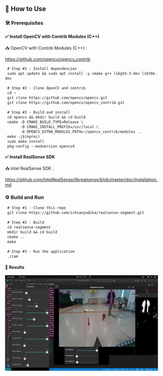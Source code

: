 ## 🚀 How to Use
### 🛠️ Prerequisites

#### ✅ Install OpenCV with Contrib Modules (C++)

📥 OpenCV with Contrib Modules (C++) :

https://github.com/opencv/opencv_contrib

     # Step #1 - Install dependencies
     sudo apt update && sudo apt install -y cmake g++ libgtk-3-dev libtbb-dev
     
     # Step #2 - Clone OpenCV and contrib
     cd ~
     git clone https://github.com/opencv/opencv.git
     git clone https://github.com/opencv/opencv_contrib.git
     
     # Step #3 - Build and install
     cd opencv && mkdir build && cd build
     cmake -D CMAKE_BUILD_TYPE=Release \
           -D CMAKE_INSTALL_PREFIX=/usr/local \
           -D OPENCV_EXTRA_MODULES_PATH=~/opencv_contrib/modules ..
     make -j$(nproc)     
     sudo make install
     pkg-config --modversion opencv4


#### ✅ Install RealSense SDK

📥 Intel RealSense SDK : 

https://github.com/IntelRealSense/librealsense/blob/master/doc/installation.md

### ⚙️ Build and Run

     # Step #1 - Clone this repo
     git clone https://github.com/ichsanyudika/realsense-segment.git
     
     # Step #2 - Build
     cd realsense-segment
     mkdir build && cd build
     cmake ..
     make
     
     # Step #3 - Run the application
     ./cam

#### 📸 **Results**

![](output/output.png)
